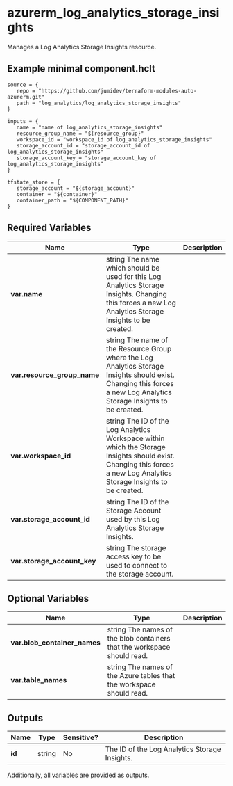 # azurerm_log_analytics_storage_insights

Manages a Log Analytics Storage Insights resource.

## Example minimal component.hclt

```hcl
source = {
   repo = "https://github.com/jumidev/terraform-modules-auto-azurerm.git" 
   path = "log_analytics/log_analytics_storage_insights" 
}

inputs = {
   name = "name of log_analytics_storage_insights" 
   resource_group_name = "${resource_group}" 
   workspace_id = "workspace_id of log_analytics_storage_insights" 
   storage_account_id = "storage_account_id of log_analytics_storage_insights" 
   storage_account_key = "storage_account_key of log_analytics_storage_insights" 
}

tfstate_store = {
   storage_account = "${storage_account}" 
   container = "${container}" 
   container_path = "${COMPONENT_PATH}" 
}

```

## Required Variables

| Name | Type |  Description |
| ---- | --------- |  ----------- |
| **var.name** | string  The name which should be used for this Log Analytics Storage Insights. Changing this forces a new Log Analytics Storage Insights to be created. | 
| **var.resource_group_name** | string  The name of the Resource Group where the Log Analytics Storage Insights should exist. Changing this forces a new Log Analytics Storage Insights to be created. | 
| **var.workspace_id** | string  The ID of the Log Analytics Workspace within which the Storage Insights should exist. Changing this forces a new Log Analytics Storage Insights to be created. | 
| **var.storage_account_id** | string  The ID of the Storage Account used by this Log Analytics Storage Insights. | 
| **var.storage_account_key** | string  The storage access key to be used to connect to the storage account. | 

## Optional Variables

| Name | Type |  Description |
| ---- | --------- |  ----------- |
| **var.blob_container_names** | string  The names of the blob containers that the workspace should read. | 
| **var.table_names** | string  The names of the Azure tables that the workspace should read. | 



## Outputs

| Name | Type | Sensitive? | Description |
| ---- | ---- | --------- | --------- |
| **id** | string | No  | The ID of the Log Analytics Storage Insights. | 

Additionally, all variables are provided as outputs.
